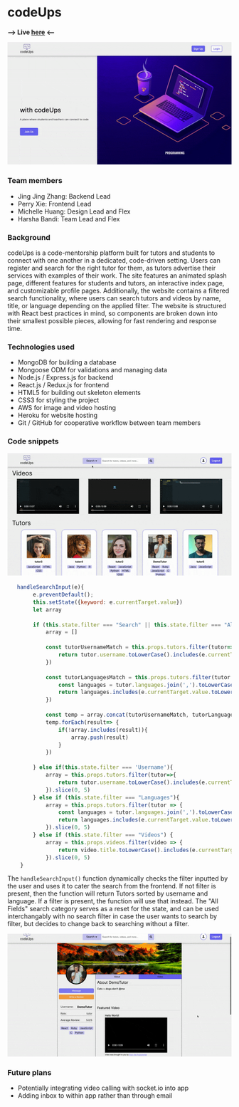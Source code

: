 # codeUps

**--> Live [here](https://codeups.herokuapp.com/) <--**

![codeUps.gif](https://github.com/ggharsha/codeUps/blob/main/readme_assets/splash_page.gif)

### Team members
* Jing Jing Zhang: Backend Lead
* Perry Xie: Frontend Lead
* Michelle Huang: Design Lead and Flex
* Harsha Bandi: Team Lead and Flex

### Background
codeUps is a code-mentorship platform built for tutors and students to connect with one another in a dedicated, code-driven setting. Users can register and search for the right tutor for them, as tutors advertise their services with examples of their work. The site features an animated splash page, different features for students and tutors, an interactive index page, and customizable profile pages. Additionally, the website contains a filtered search functionality, where users can search tutors and videos by name, title, or language depending on the applied filter. The website is structured with React best practices in mind, so components are broken down into their smallest possible pieces, allowing for fast rendering and response time.

### Technologies used
* MongoDB for building a database
* Mongoose ODM for validations and managing data
* Node.js / Express.js for backend
* React.js / Redux.js for frontend
* HTML5 for building out skeleton elements
* CSS3 for styling the project
* AWS for image and video hosting
* Heroku for website hosting
* Git / GitHub for cooperative workflow between team members

### Code snippets

![search.gif](https://raw.githubusercontent.com/ggharsha/codeUps/main/readme_assets/search.gif)

```js
   handleSearchInput(e){
        e.preventDefault();
        this.setState({keyword: e.currentTarget.value})
        let array 
    
        if (this.state.filter === "Search" || this.state.filter === "All Fields") {
            array = []
            
            const tutorUsernameMatch = this.props.tutors.filter(tutor=>{
                return tutor.username.toLowerCase().includes(e.currentTarget.value.toLowerCase())
            })

            const tutorLanguagesMatch = this.props.tutors.filter(tutor => {
                const languages = tutor.languages.join(',').toLowerCase()
                return languages.includes(e.currentTarget.value.toLowerCase())
            })

            const temp = array.concat(tutorUsernameMatch, tutorLanguagesMatch)
            temp.forEach(result=> {
                if(!array.includes(result)){
                    array.push(result)
                }
            })

        } else if(this.state.filter === 'Username'){
            array = this.props.tutors.filter(tutor=>{
                return tutor.username.toLowerCase().includes(e.currentTarget.value.toLowerCase())
            }).slice(0, 5)
        } else if (this.state.filter === "Languages"){
            array = this.props.tutors.filter(tutor => {
                const languages = tutor.languages.join(',').toLowerCase()
                return languages.includes(e.currentTarget.value.toLowerCase())
            }).slice(0, 5)
        } else if (this.state.filter === "Videos") {
            array = this.props.videos.filter(video => {
                return video.title.toLowerCase().includes(e.currentTarget.value.toLowerCase())
            }).slice(0, 5)
    } 
```

The `handleSearchInput()` function dynamically checks the filter inputted by the user and uses it to cater the search from the frontend. If not filter is present, then the function will return Tutors sorted by username and language. If a filter is present, the function will use that instead. The "All Fields" search category serves as a reset for the state, and can be used interchangably with no search filter in case the user wants to search by filter, but decides to change back to searching without a filter.

![review.gif](https://raw.githubusercontent.com/ggharsha/codeUps/main/readme_assets/reviews.gif)

### Future plans
* Potentially integrating video calling with socket.io into app
* Adding inbox to within app rather than through email
